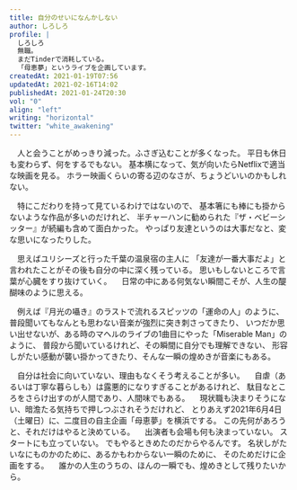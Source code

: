 ```yaml
---
title: 自分のせいになんかしない
author: しろしろ
profile: |
  しろしろ
  無職。
  まだTinderで消耗している。
  「母恵夢」というライブを企画しています。
createdAt: 2021-01-19T07:56
updatedAt: 2021-02-16T14:02
publishedAt: 2021-01-24T20:30
vol: "0"
align: "left"
writing: "horizontal"
twitter: "white_awakening"
---
```


　人と会うことがめっきり減った。ふさぎ込むことが多くなった。 平日も休日も変わらず、何をするでもない。 基本横になって、気が向いたらNetflixで適当な映画を見る。 ホラー映画くらいの寄る辺のなさが、ちょうどいいのかもしれない。

　特にこだわりを持って見ているわけではないので、 基本箸にも棒にも掛からないような作品が多いのだけれど、 半チャーハンに勧められた『ザ・ベビーシッター』が続編も含めて面白かった。 やっぱり友達というのは大事だなと、変な思いになったりした。

　思えばユリシーズと行った千葉の温泉宿の主人に 「友達が一番大事だよ」と言われたことがその後も自分の中に深く残っている。 思いもしないところで言葉が心臓をすり抜けていく。
　日常の中にある何気ない瞬間こそが、人生の醍醐味のように思える。

　例えば『月光の囁き』のラストで流れるスピッツの「運命の人」のように、 普段聞いてもなんとも思わない音楽が強烈に突き刺さってきたり、 いつだか思い出せないが、ある時のマヘルのライブの1曲目にやった「Miserable Man」のように、 普段から聞いているけれど、その瞬間に自分でも理解できない、 形容しがたい感動が襲い掛かってきたり、そんな一瞬の煌めきが音楽にもある。

　自分は社会に向いていない、理由もなくそう考えることが多い。
　自虐（あるいは丁寧な暮らしも）は露悪的になりすぎることがあるけれど、 駄目なところをさらけ出すのが人間であり、人間味でもある。
　現状職も決まりそうにない、暗澹たる気持ちで押しつぶされそうだけれど、 とりあえず2021年6月4日（土曜日）に、二度目の自主企画「母恵夢」を横浜でする。 この先何があろうと、それだけはやると決めている。
　出演者も会場も何も決まっていない。 スタートにも立っていない。 でもやるときめたのだからやるんです。 名状しがたいなにものかのために、あるかもわからない一瞬のために、 そのためだけに企画をする。
　誰かの人生のうちの、ほんの一瞬でも、煌めきとして残りたいから。
